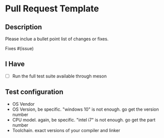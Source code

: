# Pull Request Template

## Description

Please inclue a bullet point list of changes or fixes.

Fixes #(issue)

## I Have

- [ ] Run the full test suite available through meson

## Test configuration

* OS Vendor
* OS Version, be specific. "windows 10" is not enough. go get the version number
* CPU model. again, be specific. "intel i7" is not enough. go get the part number
* Toolchain. exact versions of your compiler and linker
